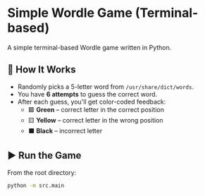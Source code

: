 # Simple Wordle Game (Terminal-based)

A simple terminal-based Wordle game written in Python.

## 🧠 How It Works

- Randomly picks a 5-letter word from `/usr/share/dict/words`.
- You have **6 attempts** to guess the correct word.
- After each guess, you'll get color-coded feedback:
  - 🟩 **Green** – correct letter in the correct position
  - 🟨 **Yellow** – correct letter in the wrong position
  - ⬛ **Black** – incorrect letter

## ▶️ Run the Game

From the root directory:

```bash
python -m src.main
